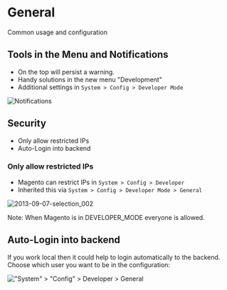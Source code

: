 # General

Common usage and configuration


## Tools in the Menu and Notifications

- On the top will persist a warning.
- Handy solutions in the new menu "Development"
- Additional settings in `System > Config > Developer Mode`

![Notifications](https://f.cloud.github.com/assets/2559177/1148054/adda4e32-1eb7-11e3-925c-a36ff1038145.png)


## Security

- Only allow restricted IPs
- Auto-Login into backend


### Only allow restricted IPs

- Magento can restrict IPs in `System > Config > Developer`
- Inherited this via `System > Config > Developer Mode > General`

![2013-09-07-selection_002](https://f.cloud.github.com/assets/2559177/1100939/d463ead2-179a-11e3-9f7b-93615efe1d7c.png)

Note: When Magento is in DEVELOPER_MODE everyone is allowed.


## Auto-Login into backend

If you work local then it could help to login automatically to the backend.
Choose which user you want to be in the configuration:

!["System" > "Config" > Developer > General](https://f.cloud.github.com/assets/2559177/1148323/e79f9d40-1ebf-11e3-8c27-ced3bf8a3111.png)
